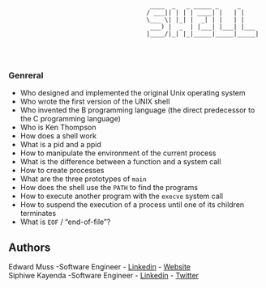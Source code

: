 ```

                     
                                       ____  _   _ _____ _     _     		 
                                      / ___|| | | | ____| |   | |     
                                      \___ \| |_| |  _| | |   | |     
                                       ___) |  _  | |___| |___| |___  
                                      |____/|_| |_|_____|_____|_____| 
									  

                                                                      
```

### Genreral

* Who designed and implemented the original Unix operating system
* Who wrote the first version of the UNIX shell
* Who invented the B programming language (the direct predecessor to the C programming language)
* Who is Ken Thompson
* How does a shell work
* What is a pid and a ppid
* How to manipulate the environment of the current process
* What is the difference between a function and a system call
* How to create processes
* What are the three prototypes of `main`
* How does the shell use the `PATH` to find the programs
* How to execute another program with the `execve` system call
* How to suspend the execution of a process until one of its children terminates
* What is `EOF` / “end-of-file”?

## Authors
Edward Muss -Software Engineer - [Linkedin](https://www.linkedin.com/in/edwardmuss/) - [Website](https://edwardmuss.cloudrebue.co.ke)<br>
Siphiwe Kayenda -Software Engineer - [Linkedin](https://www.linkedin.com/in//) - [Twitter](https://edwardmuss.cloudrebue.co.ke)
